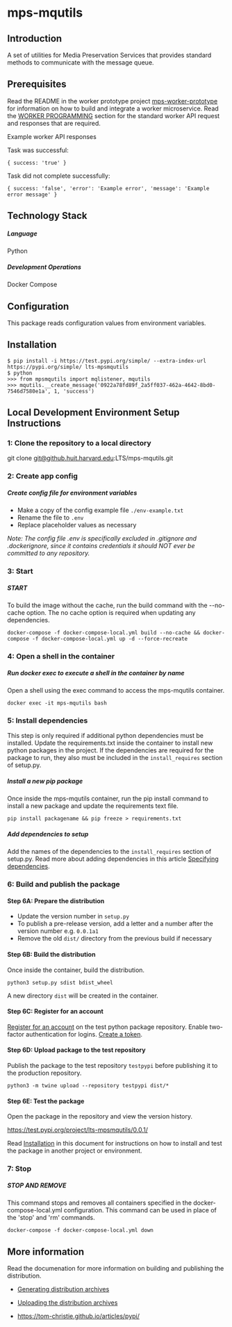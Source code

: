 # mps-mqutils

## Introduction
A set of utilities for Media Preservation Services that provides standard methods to communicate with the message queue.

## Prerequisites
Read the README in the worker prototype project [mps-worker-prototype](https://github.huit.harvard.edu/LTS/mps-worker-prototype/blob/main/README.md) for information on how to build and integrate a worker microservice. Read the [WORKER PROGRAMMING](https://github.huit.harvard.edu/LTS/mps-worker-prototype/blob/main/README.md#worker-programming) section for the standard worker API request and responses that are required.

Example worker API responses

Task was successful:

```
{ success: 'true' }
```

Task did not complete successfully:
```
{ success: 'false', 'error': 'Example error', 'message': 'Example error message' }
```

## Technology Stack
##### Language
Python

##### Development Operations
Docker Compose

## Configuration
This package reads configuration values from environment variables.

## Installation

```
$ pip install -i https://test.pypi.org/simple/ --extra-index-url https://pypi.org/simple/ lts-mpsmqutils
$ python
>>> from mpsmqutils import mqlistener, mqutils
>>> mqutils.__create_message('0922a78fd89f_2a5ff037-462a-4642-8bd0-7546d7580e1a', 1, 'success')
```

## Local Development Environment Setup Instructions

### 1: Clone the repository to a local directory
git clone git@github.huit.harvard.edu:LTS/mps-mqutils.git

### 2: Create app config

##### Create config file for environment variables
- Make a copy of the config example file `./env-example.txt`
- Rename the file to `.env`
- Replace placeholder values as necessary

*Note: The config file .env is specifically excluded in .gitignore and .dockerignore, since it contains credentials it should NOT ever be committed to any repository.*

### 3: Start

##### START

To build the image without the cache, run the build command with the --no-cache option. The no cache option is required when updating any dependencies.

```
docker-compose -f docker-compose-local.yml build --no-cache && docker-compose -f docker-compose-local.yml up -d --force-recreate
```

### 4: Open a shell in the container

##### Run docker exec to execute a shell in the container by name

Open a shell using the exec command to access the mps-mqutils container.

```
docker exec -it mps-mqutils bash
```

### 5: Install dependencies
This step is only required if additional python dependencies must be installed. Update the requirements.txt inside the container to install new python packages in the project. If the dependencies are required for the package to run, they also must be included in the `install_requires` section of setup.py.

##### Install a new pip package

Once inside the mps-mqutils container, run the pip install command to install a new package and update the requirements text file.

```
pip install packagename && pip freeze > requirements.txt
```

##### Add dependencies to setup

Add the names of the dependencies to the `install_requires` section of setup.py. Read more about adding dependencies in this article [Specifying dependencies](https://python-packaging.readthedocs.io/en/latest/dependencies.html).

### 6: Build and publish the package

#### Step 6A: Prepare the distribution
* Update the version number in `setup.py`
* To publish a pre-release version, add a letter and a number after the version number e.g. `0.0.1a1`
* Remove the old `dist/` directory from the previous build if necessary

#### Step 6B: Build the distribution

Once inside the container, build the distribution.

`python3 setup.py sdist bdist_wheel`

A new directory `dist` will be created in the container.

#### Step 6C: Register for an account

[Register for an account](https://test.pypi.org/account/register/) on the test python package repository. Enable two-factor authentication for logins. [Create a token](https://test.pypi.org/manage/account/#api-tokens).

#### Step 6D: Upload package to the test repository

Publish the package to the test repository `testpypi` before publishing it to the production repository.

`python3 -m twine upload --repository testpypi dist/*`

#### Step 6E: Test the package
Open the package in the repository and view the version history.

https://test.pypi.org/project/lts-mpsmqutils/0.0.1/

Read [Installation](#installation) in this document for instructions on how to install and test the package in another project or environment.

### 7: Stop

##### STOP AND REMOVE

This command stops and removes all containers specified in the docker-compose-local.yml configuration. This command can be used in place of the 'stop' and 'rm' commands.

```
docker-compose -f docker-compose-local.yml down
```

## More information
Read the documenation for more information on building and publishing the distribution.

* [Generating distribution archives](https://packaging.python.org/tutorials/packaging-projects/#generating-distribution-archives)

* [Uploading the distribution archives](https://packaging.python.org/tutorials/packaging-projects/#uploading-the-distribution-archives)

* https://tom-christie.github.io/articles/pypi/